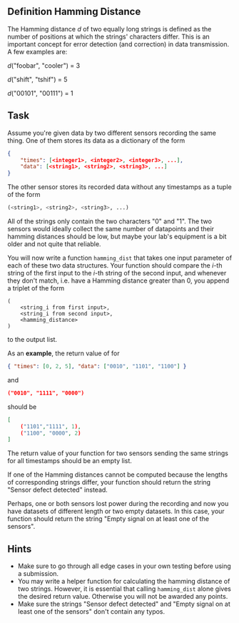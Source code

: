 ## Definition Hamming Distance

The Hamming distance *d* of two equally long strings is defined as the number of positions at which the strings' characters differ.
This is an important concept for error detection (and correction) in data transmission.
A few examples are:

*d*("foobar", "cooler") = 3

*d*("shift", "tshif") = 5

*d*("00101", "00111") = 1

## Task

Assume you're given data by two different sensors recording the same thing. One of them stores its data as a dictionary of the form
```json
{
    "times": [<integer1>, <integer2>, <integer3>, ...],
    "data": [<string1>, <string2>, <string3>, ...]
}
```
The other sensor stores its recorded
data without any timestamps as a tuple of the form 
```python
(<string1>, <string2>, <string3>, ...)
```
All of the strings only contain the two characters "0" and "1". The two sensors would ideally collect the same number of datapoints
and their hamming distances should be low, but maybe your lab's equipment is a bit older and not quite that reliable. 

You will now write a function `hamming_dist` that takes one input parameter of each of these two data structures. Your function should compare the *i*-th string
of the first input to the *i*-th string of the second input, and whenever they don't match, i.e. have a Hamming distance greater than 0, you append a triplet
of the form 
```
(
    <string_i from first input>, 
    <string_i from second input>, 
    <hamming_distance>
)
````
to the output list.

As an **example**, the return value of for 
```json
{ "times": [0, 2, 5], "data": ["0010", "1101", "1100"] }
``` 
and 
```json
("0010", "1111", "0000")
```
should be
```json
[
    ("1101","1111", 1),
    ("1100", "0000", 2)
]
```
The return value of your function for two sensors sending the same strings for all timestamps should be an empty list.

If one of the Hamming distances cannot be computed because the lengths of corresponding strings differ, your function should return the string "Sensor defect detected" instead.

Perhaps, one or both sensors lost power during the recording and now you have datasets of different length or two empty datasets. In this case, your function should return the string "Empty signal on at least one of the sensors".

## Hints
- Make sure to go through all edge cases in your own testing before using a submission.
- You may write a helper function for calculating the hamming distance of two strings. However, it is essential that calling `hamming_dist` alone gives the desired return value. Otherwise you will not be awarded any points.
- Make sure the strings "Sensor defect detected" and "Empty signal on at least one of the sensors" don't contain any typos.

